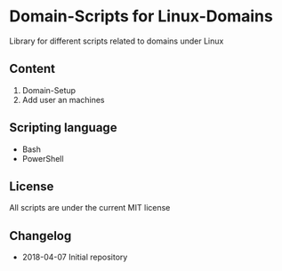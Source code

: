 # Domain-Scripts for Linux-Domains

Library for different scripts related to domains under Linux

## Content

1. Domain-Setup
2. Add user an machines

## Scripting language

* Bash
* PowerShell

## License

All scripts are under the current MIT license

## Changelog

* 2018-04-07 Initial repository